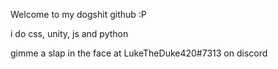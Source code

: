 Welcome to my dogshit github :P

i do css, unity, js and python

gimme a slap in the face at LukeTheDuke420#7313 on discord

<!---
LukeTheDuke240/LukeTheDuke240 is a ✨ special ✨ repository because its `README.md` (this file) appears on your GitHub profile.
You can click the Preview link to take a look at your changes.
--->
